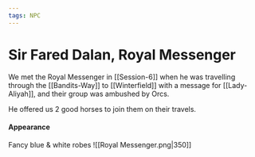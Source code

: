 ```yaml
---
tags: NPC
---
```

# Sir Fared Dalan, Royal Messenger
We met the Royal Messenger in [[Session-6]] when he was travelling through the [[Bandits-Way]] to [[Winterfield]] with a message for [[Lady-Aliyah]], and their group was ambushed by Orcs.

He offered us 2 good horses to join them on their travels.


#### Appearance
Fancy blue & white robes
![[Royal Messenger.png|350]]

